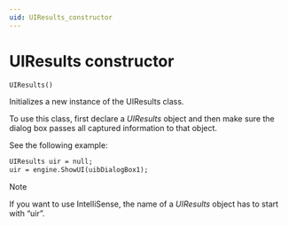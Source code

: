```yaml
---
uid: UIResults_constructor
---
```


# UIResults constructor

```txt
UIResults()
```

Initializes a new instance of the UIResults class.

To use this class, first declare a *UIResults* object and then make sure the dialog box passes all captured information to that object.

See the following example:

```txt
UIResults uir = null;
uir = engine.ShowUI(uibDialogBox1);
```

> [!NOTE]
> If you want to use IntelliSense, the name of a *UIResults* object has to start with “uir”.
